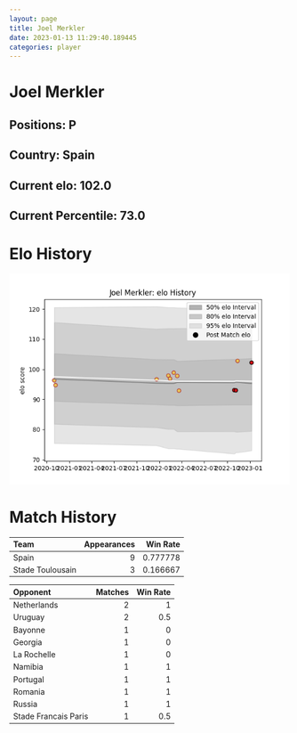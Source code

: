 ```yaml
---  
layout: page  
title: Joel Merkler  
date: 2023-01-13 11:29:40.189445  
categories: player  
---
```

# Joel Merkler

## Positions: P

## Country: Spain

## Current elo: 102.0

## Current Percentile: 73.0

# Elo History


![elo history](history_JoelMerkler.png)
# Match History


| Team             |   Appearances |   Win Rate |
|:-----------------|--------------:|-----------:|
| Spain            |             9 |   0.777778 |
| Stade Toulousain |             3 |   0.166667 |

| Opponent             |   Matches |   Win Rate |
|:---------------------|----------:|-----------:|
| Netherlands          |         2 |        1   |
| Uruguay              |         2 |        0.5 |
| Bayonne              |         1 |        0   |
| Georgia              |         1 |        0   |
| La Rochelle          |         1 |        0   |
| Namibia              |         1 |        1   |
| Portugal             |         1 |        1   |
| Romania              |         1 |        1   |
| Russia               |         1 |        1   |
| Stade Francais Paris |         1 |        0.5 |